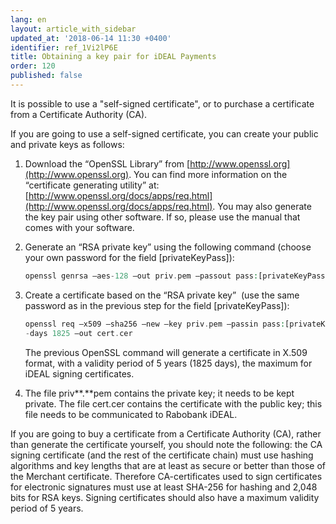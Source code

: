 ```yaml
---
lang: en
layout: article_with_sidebar
updated_at: '2018-06-14 11:30 +0400'
identifier: ref_1Vi2lP6E
title: Obtaining a key pair for iDEAL Payments
order: 120
published: false
---
```

It is possible to use a "self-signed certificate", or to purchase a certificate from a Certificate Authority (CA).

If you are going to use a self-signed certificate, you can create your public and private keys as follows: 

1.  Download the “OpenSSL Library” from [http://www.openssl.org](http://www.openssl.org). You can find more information on the “certificate generating utility” at:[http://www.openssl.org/docs/apps/req.html](http://www.openssl.org/docs/apps/req.html). You may also generate the key pair using other software. If so, please use the manual that comes with your software.

2.  Generate an “RSA private key” using the following command (choose your own password for the field [privateKeyPass]):

    ```php
    openssl genrsa –aes-128 –out priv.pem –passout pass:[privateKeyPass] 2048 
    ```

3.  Create a certificate based on the “RSA private key”  (use the same password as in the previous step for the field [privateKeyPass]): 

    ```php
    openssl req –x509 –sha256 –new –key priv.pem –passin pass:[privateKeyPass]  
    -days 1825 –out cert.cer
    ```

    The previous OpenSSL command will generate a certificate in X.509 format, with a validity period of 5 years (1825 days), the maximum for iDEAL signing certificates.

4.  The file priv**.**pem contains the private key; it needs to be kept private. The file cert.cer contains the certificate with the public key; this file needs to be communicated to Rabobank iDEAL. 

If you are going to buy a certificate from a Certificate Authority (CA), rather than generate the certificate yourself, you should note the following: the CA signing certificate (and the rest of the certificate chain) must use hashing algorithms and key lengths that are at least as secure or better than those of the Merchant certificate.
Therefore CA-certificates used to sign certificates for electronic signatures must use at least SHA-256 for hashing and 2,048 bits for RSA keys.
Signing certificates should also have a maximum validity period of 5 years.
